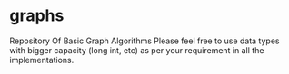 # graphs
Repository Of Basic Graph Algorithms
Please feel free to use data types with bigger capacity (long int, etc) as per your requirement in all the implementations.
